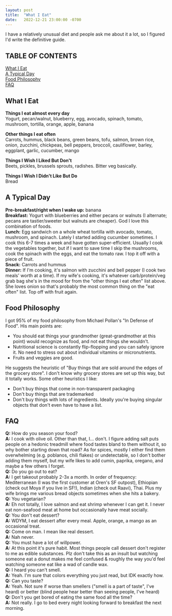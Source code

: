 ```yaml
---
layout: post
title:  "What I Eat"
date:   2022-12-21 23:00:00 -0700
---
```


I have a relatively unusual diet and people ask me about it a lot, so I figured I'd write the definitive guide.

## TABLE OF CONTENTS

[What I Eat](#what-i-eat)\
[A Typical Day](#a-typical-day)\
[Food Philosophy](#food-philosophy)\
[FAQ](#faq)

## What I Eat

**Things I eat almost every day**\
Yogurt, pecan/walnut, blueberry, egg, avocado, spinach, tomato, mushroom, tortilla, orange, apple, banana

**Other things I eat often**\
Carrots, hummus, black beans, green beans, tofu, salmon, brown rice, onion, zucchini, chickpeas, bell peppers, broccoli, cauliflower, barley, eggplant, garlic, cucumber, mango

**Things I Wish I Liked But Don't**\
Beets, pickles, brussels sprouts, radishes. Bitter veg basically.

**Things I Wish I Didn't Like But Do**\
Bread

## A Typical Day
**Pre-breakfast/right when I wake up:** banana\
**Breakfast:** Yogurt with blueberries and either pecans or walnuts (I alternate; pecans are tastier/sweeter but walnuts are cheaper). God I love this combination of foods.\
**Lunch:** Egg sandwich on a whole wheat tortilla with avocado, tomato, mushroom, and spinach. Lately I started adding cucumber sometimes. I cook this 6-7 times a week and have gotten super-efficient. Usually I cook the vegetables together, but if I want to save time I skip the mushrooms, cook the spinach with the eggs, and eat the tomato raw. I top it off with a piece of fruit.\
**Snack:** Carrots and hummus\
**Dinner:** If I'm cooking, it's salmon with zucchini and bell pepper (I cook two meals' worth at a time). If my wife's cooking, it's whatever carb/protein/veg grab bag she's in the mood for from the "other things I eat often" list above. She loves onion so that's probably the most common thing on the "eat often" list. Top off with fruit again.

## Food Philosophy

I got 95% of my food philosophy from Michael Pollan's "In Defense of Food". His main points are:
- You should eat things your grandmother (great-grandmother at this point) would recognize as food, and not eat things she wouldn't.
- Nutritional science is constantly flip-flopping and you can safely ignore it. No need to stress out about individual vitamins or micronutrients.
- Fruits and veggies are good.

He suggests the heuristic of "Buy things that are sold around the edges of the grocery store". I don't know why grocery stores are set up this way, but it totally works. Some other heuristics I like:
- Don't buy things that come in non-transparent packaging
- Don't buy things that are trademarked
- Don't buy things with lots of ingredients. Ideally you're buying singular objects that don't even have to have a list.

## FAQ

**Q:** How do you season your food?\
**A:** I cook with olive oil. Other than that, I... don't. I figure adding salt puts people on a hedonic treadmill where food tastes bland to them without it, so why bother starting down that road? As for spices, mostly I either find them overwhelming (e.g. poblanos, chili flakes) or undetectable, so I don't bother adding them myself, but my wife likes to add cumin, paprika, oregano, and maybe a few others I forget.\
**Q:** Do you go out to eat?\
**A:** I get takeout probably 2-3x a month. In order of frequency: Mediterranean (I was the first customer at Oren's SF outpost), Ethiopian (check out Moya if you live in SF!), Indian (check out Raavi), Thai. Plus my wife brings me various bread objects sometimes when she hits a bakery.\
**Q:** You vegetarian?\
**A:** Eh not totally, I love salmon and eat shrimp whenever I can get it. I never eat non-seafood meat at home but occasionally have meat socially.\
**Q:** You don't eat dessert?\
**A:** WDYM, I eat dessert after every meal. Apple, orange, a mango as an occasional treat.\
**Q:** Come on man. I mean like real dessert.\
**A:** Nah never.\
**Q:** You must have a lot of willpower.\
**A:** At this point it's pure habit. Most things people call dessert don't register to me as edible substances. Plz don't take this as an insult but watching someone eat a donut makes me feel confused & roughly the way you'd feel watching someone eat like a wad of candle wax.\
**Q:** I heard you can't smell.\
**A:** Yeah. I'm sure that colors everything you just read, but IDK exactly how.\
**Q:** Can you taste?\
**A:** Yeah. Not sure if worse than smellers ("smell is a part of taste", I've heard) or better (blind people hear better than seeing people, I've heard)\
**Q:** Don't you get bored of eating the same food all the time?\
**A:** Not really. I go to bed every night looking forward to breakfast the next morning.